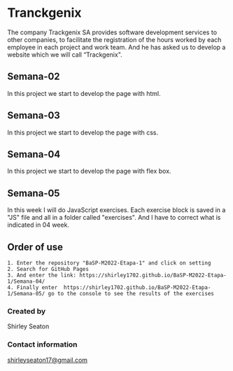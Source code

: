 # Tranckgenix
The company Trackgenix SA provides software development services to other companies, to facilitate the registration of the hours worked by each employee in each project and work team.
And he has asked us to develop a website which we will call “Trackgenix".
## Semana-02
In this project we start to develop the page with html.
## Semana-03
In this project we start to develop the page with css.
## Semana-04
In this project we start to develop the page with flex box.
## Semana-05
In this week I will do JavaScript exercises. Each exercise block is saved in a "JS" file and all in a folder called "exercises". And I have to correct what is indicated in 04 week.

## Order of use
```
1. Enter the repository "BaSP-M2022-Etapa-1" and click on setting
2. Search for GitHub Pages
3. And enter the link: https://shirley1702.github.io/BaSP-M2022-Etapa-1/Semana-04/
4. Finally enter  https://shirley1702.github.io/BaSP-M2022-Etapa-1/Semana-05/ go to the console to see the results of the exercises
```
### Created by 
Shirley Seaton
### Contact information
shirleyseaton17@gmail.com
